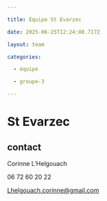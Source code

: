 ```yaml
---

title: Équipe St Evarzec 

date: 2025-06-25T12:24:08.717Z

layout: team

categories:

  - équipe

  - groupe-3

---
```


# St Evarzec 



## contact 

Corinne L’Helgouach

06 72 60 20 22

Lhelgouach.corinne@gmail.com

